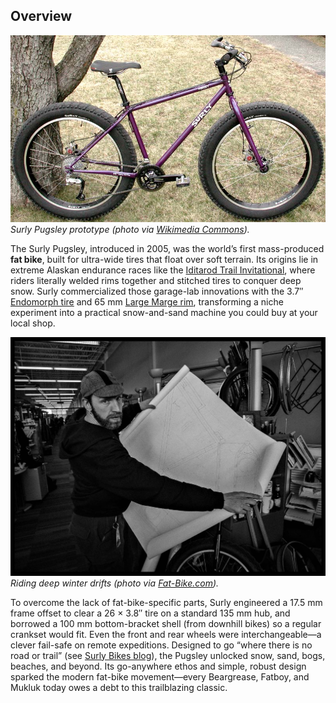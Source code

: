## Overview

[![Surly Pugsley prototype](images/Surly_Pugsley.JPG)](https://commons.wikimedia.org/wiki/File:Surly_Pugsley.JPG)  
*Surly Pugsley prototype (photo via [Wikimedia Commons](https://commons.wikimedia.org/wiki/File:Surly_Pugsley.JPG)).*

The Surly Pugsley, introduced in 2005, was the world’s first mass-produced **fat bike**, built for ultra-wide tires that float over soft terrain. Its origins lie in extreme Alaskan endurance races like the [Iditarod Trail Invitational](https://iditarod.com/trail-invitational/), where riders literally welded rims together and stitched tires to conquer deep snow. Surly commercialized those garage-lab innovations with the 3.7″ [Endomorph tire](https://surlybikes.com/bikes/pugsley/) and 65 mm [Large Marge rim](https://surlybikes.com/bikes/pugsley/), transforming a niche experiment into a practical snow-and-sand machine you could buy at your local shop.

[![Pugsley in snow](images/P1150426-1.jpg)](https://fat-bike.com/2015/05/interview-with-dave-gray-from-surly-bikes/)  
*Riding deep winter drifts (photo via [Fat-Bike.com](https://fat-bike.com/2015/05/interview-with-dave-gray-from-surly-bikes/)).*

To overcome the lack of fat-bike-specific parts, Surly engineered a 17.5 mm frame offset to clear a 26 × 3.8″ tire on a standard 135 mm hub, and borrowed a 100 mm bottom-bracket shell (from downhill bikes) so a regular crankset would fit. Even the front and rear wheels were interchangeable—a clever fail-safe on remote expeditions. Designed to go “where there is no road or trail” (see [Surly Bikes blog](https://surlybikes.com/blog/haulin_some_history)), the Pugsley unlocked snow, sand, bogs, beaches, and beyond. Its go-anywhere ethos and simple, robust design sparked the modern fat-bike movement—every Beargrease, Fatboy, and Mukluk today owes a debt to this trailblazing classic.
